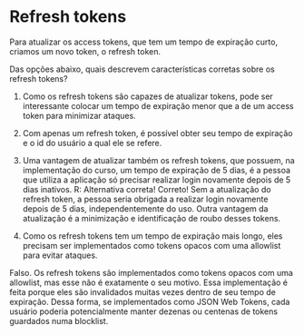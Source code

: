 
# Refresh tokens

Para atualizar os access tokens, que tem um tempo de expiração curto, criamos um novo token, o refresh token.

Das opções abaixo, quais descrevem características corretas sobre os refresh tokens?

1. Como os refresh tokens são capazes de atualizar tokens, pode ser interessante colocar um tempo de expiração menor que a de um access token para minimizar ataques.


2. Com apenas um refresh token, é possível obter seu tempo de expiração e o id do usuário a qual ele se refere.


3. Uma vantagem de atualizar também os refresh tokens, que possuem, na implementação do curso, um tempo de expiração de 5 dias, é a pessoa que utiliza a aplicação só precisar realizar login novamente depois de 5 dias inativos.
R: Alternativa correta! Correto! Sem a atualização do refresh token, a pessoa seria obrigada a realizar login novamente depois de 5 dias, independentemente do uso. Outra vantagem da atualização é a minimização e identificação de roubo desses tokens.

4. Como os refresh tokens tem um tempo de expiração mais longo, eles precisam ser implementados como tokens opacos com uma allowlist para evitar ataques.

Falso. Os refresh tokens são implementados como tokens opacos com uma allowlist, mas esse não é exatamente o seu motivo. Essa implementação é feita porque eles são invalidados muitas vezes dentro de seu tempo de expiração. Dessa forma, se implementados como JSON Web Tokens, cada usuário poderia potencialmente manter dezenas ou centenas de tokens guardados numa blocklist.